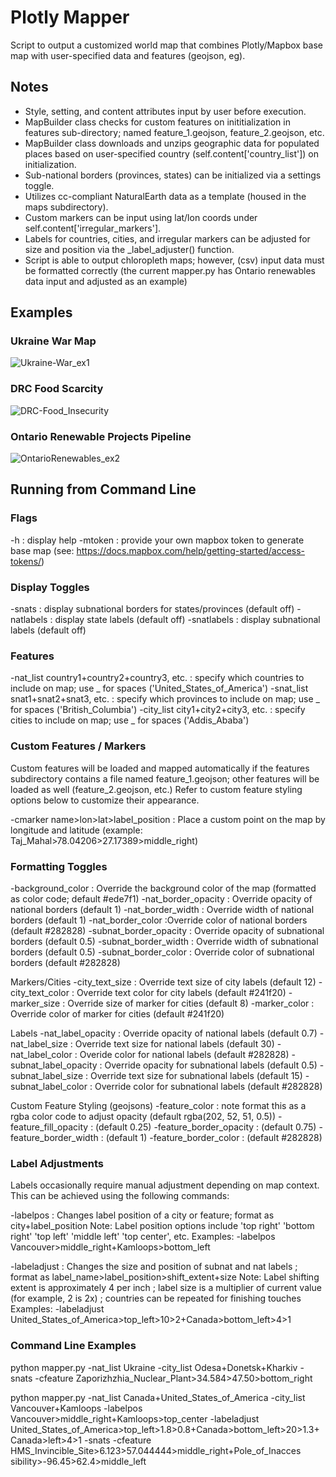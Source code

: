 # Plotly Mapper

Script to output a customized world map that combines Plotly/Mapbox base map with user-specified data and features (geojson, eg). 

## Notes
* Style, setting, and content attributes input by user before execution.  
* MapBuilder class checks for custom features on inititialization in features sub-directory; named feature_1.geojson, feature_2.geojson, etc. 
* MapBuilder class downloads and unzips geographic data for populated places based on user-specified country (self.content['country_list']) on initialization. 
* Sub-national borders (provinces, states) can be initialized via a settings toggle.
* Utilizes cc-compliant NaturalEarth data as a template (housed in the maps subdirectory).
* Custom markers can be input using lat/lon coords under self.content['irregular_markers'].
* Labels for countries, cities, and irregular markers can be adjusted for size and position via the _label_adjuster() function. 
* Script is able to output chloropleth maps; however, (csv) input data must be formatted correctly (the current mapper.py has Ontario renewables data input and adjusted as an example)

## Examples

### Ukraine War Map
![Ukraine-War_ex1](https://github.com/zbonalldaylong/Mapper/assets/77871506/07c867f8-fb80-40f8-a541-dab9b6947361)

### DRC Food Scarcity
![DRC-Food_Insecurity](https://github.com/zbonalldaylong/Mapper/assets/77871506/af9145a2-4b6f-4929-bdfc-d4230b38f528)

### Ontario Renewable Projects Pipeline
![OntarioRenewables_ex2](https://github.com/zbonalldaylong/Mapper/assets/77871506/dd39b1d8-2ffc-4555-aa3f-7eb8fc6b9297)


## Running from Command Line 

### Flags
-h : display help
-mtoken : provide your own mapbox token to generate base map (see: https://docs.mapbox.com/help/getting-started/access-tokens/)

### Display Toggles
-snats : display subnational borders for states/provinces (default off) 
-natlabels : display state labels (default off)
-snatlabels : display subnational labels (default off)

### Features
-nat_list country1+country2+country3, etc. : specify which countries to include on map; use _ for spaces ('United_States_of_America')
-snat_list snat1+snat2+snat3, etc. : specify which provinces to include on map; use _ for spaces ('British_Columbia')
-city_list city1+city2+city3, etc. : specify cities to include on map; use _ for spaces ('Addis_Ababa')

### Custom Features / Markers

Custom features will be loaded and mapped automatically if the features subdirectory contains a file named feature_1.geojson; other features will be loaded as well (feature_2.geojson, etc.)
Refer to custom feature styling options below to customize their appearance. 

-cmarker name>lon>lat>label_position :  Place a custom point on the map by longitude and latitude (example: Taj_Mahal>78.04206>27.17389>middle_right)

### Formatting Toggles
-background_color : Override the background color of the map (formatted as color code; default #ede7f1)
-nat_border_opacity : Override opacity of national borders (default 1)
-nat_border_width : Override width of national borders (default 1) 
-nat_border_color :Override color of national borders (default #282828)
-subnat_border_opacity : Override opacity of subnational borders (default 0.5)
-subnat_border_width : Override width of subnational borders (default 0.5)
-subnat_border_color : Override color of subnational borders (default #282828)

Markers/Cities
-city_text_size : Override text size of city labels (default 12)
-city_text_color : Override text color for city labels (default #241f20)
-marker_size : Override size of marker for cities (default 8)
-marker_color : Override color of marker for cities (default #241f20)

Labels
-nat_label_opacity : Override opacity of national labels (default 0.7)
-nat_label_size : Override text size for national labels (default 30)
-nat_label_color : Overide color for national labels (default #282828)
-subnat_label_opacity : Override opacity for subnational labels (default 0.5)
-subnat_label_size : Override text size for subnational labels (default 15)
-subnat_label_color : Override color for subnational labels (default #282828)

Custom Feature Styling (geojsons)
-feature_color : note format this as a rgba color code to adjust opacity (default rgba(202, 52, 51, 0.5))
-feature_fill_opacity : (default 0.25)
-feature_border_opacity : (default 0.75)
-feature_border_width : (default 1)
-feature_border_color : (default #282828)

### Label Adjustments

Labels occasionally require manual adjustment depending on map context. This can be achieved using the following commands:

-labelpos : Changes label position of a city or feature; format as city+label_position 
Note: Label position options include 'top right' 'bottom right' 'top left' 'middle left' 'top center', etc. 
Examples: -labelpos Vancouver>middle_right+Kamloops>bottom_left

-labeladjust : Changes the size and position of subnat and nat labels ; format as label_name>label_position>shift_extent+size 
Note: Label shifting extent is approximately 4 per inch ; label size is a multiplier of current value (for example, 2 is 2x) ; countries can be repeated for finishing touches 
Examples: -labeladjust United_States_of_America>top_left>10>2+Canada>bottom_left>4>1

### Command Line Examples

python mapper.py -nat_list Ukraine -city_list Odesa+Donetsk+Kharkiv -snats -cfeature Zaporizhzhia_Nuclear_Plant>34.584>47.50>bottom_right

python mapper.py -nat_list Canada+United_States_of_America -city_list Vancouver+Kamloops -labelpos Vancouver>middle_right+Kamloops>top_center -labeladjust United_States_of_America>top_left>1.8>0.8+Canada>bottom_left>20>1.3+Canada>left>4>1 -snats -cfeature HMS_Invincible_Site>6.123>57.044444>middle_right+Pole_of_Inacces
sibility>-96.45>62.4>middle_left



